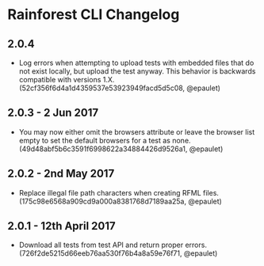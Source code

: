 # Rainforest CLI Changelog

## 2.0.4
- Log errors when attempting to upload tests with embedded files that do not
exist locally, but upload the test anyway. This behavior is backwards compatible
with versions 1.X.
(52cf356f6d4a1d4359537e53923949facd5d5c08, @epaulet)

## 2.0.3 - 2 Jun 2017
- You may now either omit the browsers attribute or leave the browser list
empty to set the default browsers for a test as none.
(49d48abf5b6c3591f6998622a34884426d9526a1, @epaulet)

## 2.0.2 - 2nd May 2017
- Replace illegal file path characters when creating RFML files.
(175c98e6568a909cd9a000a8381768d7189aa25a, @epaulet)

## 2.0.1 - 12th April 2017
- Download all tests from test API and return proper errors.
(726f2de5215d66eeb76aa530f76b4a8a59e76f71, @epaulet)
